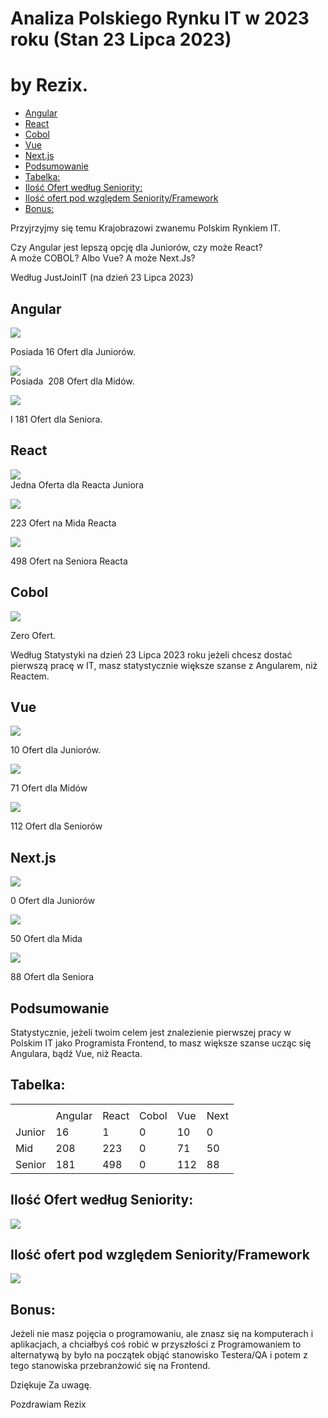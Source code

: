 
# Analiza Polskiego Rynku IT w 2023 roku (Stan 23 Lipca 2023)

# by Rezix.  
  

  - [Angular](#angular)
  - [React](#react)
  - [Cobol](#cobol)
  - [Vue](#vue)
  - [Next.js](#nextjs)
  - [Podsumowanie](#podsumowanie)
  - [Tabelka:](#tabelka)
  - [Ilość Ofert według Seniority:](#ilość-ofert-według-seniority)
  - [Ilość ofert pod względem Seniority/Framework](#ilość-ofert-pod-względem-seniorityframework)
  - [Bonus:](#bonus)


Przyjrzyjmy się temu Krajobrazowi zwanemu Polskim Rynkiem IT.  
  
Czy Angular jest lepszą opcję dla Juniorów, czy może React?  
A może COBOL? Albo Vue? A może Next.Js?  
  

Według JustJoinIT (na dzień 23 Lipca 2023)

## Angular

![](https://lh6.googleusercontent.com/mQTS_IZcvxWaMfwEdCXrfUP7KOgBu0-W9f6KWIhsNw7qws9Db8SNS5-5r9l_dY94DFGWbo-cQGpx3e1xFENVAKkx2UEE45XTyha86LDlOgdru1bl6ZEoWiHNW-LYCKdhL-4srbp6sQwBGVZTjjGawjg)

  

Posiada 16 Ofert dla Juniorów.

  

![](https://lh5.googleusercontent.com/TUOpQ37TiGU4s0YlPukGlJLHQUFofmIx30fPrRl2le2HX863Tp9Xlg_2SB8Hu4_BLWxYen1p89-XGfImFYnhdSyM1j61fvCni5RtT8qPLTPFBwyx4sDeF_gsMbhiGQTaBwovG8WN0x6SLm5xApMOuZ4)  
Posiada  208 Ofert dla Midów.

![](https://lh5.googleusercontent.com/5_5YUNRPjQbtQFnoatnJsNQ64x-RxtYDYDYvdApJFuoO_vVAMIbSgGOcayKd66BJn2qKCkO6wtncizlLlqXHQ6RfOpJqpsLt5mOXGkw300t8JAv5swUJ7lUL95aGQlzcSrihHcZavA5ltWci_TCIsO0)

I 181 Ofert dla Seniora.
  

## React

![](https://lh6.googleusercontent.com/ZQSCxcu4dq-gTJL5onI3rsNhhxKJCbAucNl5AiO-vVL_pxE0_W7-Yc36oI40GQUM0w2fneFJ3w662_fjFyln1jYFbOQWP_66lsH7gP7KjTBFYPK7DKDUVhCDb7XPWRfS-PwhVmIWO0eGfOiBx0kFdQk)  
Jedna Oferta dla Reacta Juniora

  

![](https://lh4.googleusercontent.com/Ocw3gjU74ZIPObXSuCCicJcDKrqdfT5iBxe-U5GFrDkZv79WXf4GD5dPm_ylDXAFHFjZ0lFDL3lRRNfPIooEaPCNGCZY7aGwHyNrrp0U6g4q8vgF9TSqfHglzuXMPnZ0n5QgbYeCQ3Ms0Ujv-hMejow)

223 Ofert na Mida Reacta

  

![](https://lh6.googleusercontent.com/B4iRgH3-RUA6GQgpEpqBYWQq3d2bNs53C2qGTiADWJCom-kULlWaf6JJq-OFhiwTVJC2AMEjrqWhGGJ5Pt-JqnUoxosNltAxoEE2BXB2HyMu273Fl8ltfih_2IvdfSgLRfov-rAh6phLci3Hj9QERiM)

  

498 Ofert na Seniora Reacta

  

## Cobol

![](https://lh6.googleusercontent.com/zrVrsrqLQA0XiRLa-S_CLjDiJcqRPpBKFTfsGoEQ8tVJOaayy2WN4q8dLFZUTugQjOL5nKZb9fOaPtI1HM_AP6J03x6UkwPy3EYzJcJ0t8gKrl1G_qdOJE952FX4LOzrcIMF3-6eGRhrdwwMy_uNNWM)  
  
Zero Ofert.  
  
  
Według Statystyki na dzień 23 Lipca 2023 roku jeżeli chcesz dostać pierwszą pracę w IT, masz statystycznie większe szanse z Angularem, niż Reactem.  
  
  

  

## Vue  
  
![](https://lh3.googleusercontent.com/zSBlU1cBy_x4RKUnmGztDczxd5e5N6k_AgPmpMe1vRt3WUkCe8TJSpRiOMgRPb0VrjaIXM51OprSduMkRrwas8g7_nzvtAN825yg_LcRvqb7Y_DLg7gE5SRZQP0S62uUJ-ogL4YTXNEQGD--4D_Hl50)

  

10 Ofert dla Juniorów.

  

![](https://lh4.googleusercontent.com/dbcv4FmAZx8F6cV-oXvzbBU9xSzR0_MDc_pA56LzuwF0m5ifAkJyV7zCXao_YHNiH9ksi7K-AUj_vCdawd6Az6CRpBA3gRfguZxGIR1aEJlzYC1fvOpvaX2v8i5aTyJRVjlm-1AbfLlgn0_0VFRKcWk)

  

71 Ofert dla Midów

  

![](https://lh4.googleusercontent.com/q9ltIUcZbYQI5Thi0VUu9qMafC69sJJvUbouGFu2DO7ataUrn-SDYenLOF_hARvAua7Z13y8Mepw7O0_noDqlyzZnnsBrrn6GIY3wSeuLOix8iTyRkE5qwZ2sfQexRts9mpgb-UTUnbS0T6OWctX1lc)

  

112 Ofert dla Seniorów

  

## Next.js

  

![](https://lh5.googleusercontent.com/qVWTvWNQ-s9L8vqcf0rhP0NvP2vN4lhIAvIsjPCrDVWExWnbKfVNiXEWmYT0doLsVOgw1DTzhjTOVEh-hkP2dOllLEgV25p79Xd9r3LTFKyp0jUmkRu5E_ZHbUFDDDkJtr-427NK8BzEMBgySluayIM)

  

0 Ofert dla Juniorów

  

![](https://lh3.googleusercontent.com/WIrA0vYuJazzTCSPngKpvkg4JwEO3P-d4g2FAwCUechzVWgbtGYBKHay85-xq_2rMGM-StwkIOqDNA-bjz0sFz2z0rcF_jiNVad1CJmcdmMyddTsnsK4njRDGy_ChZZq-bfSNNcSyBTz4LrEWKN1vLM)

  

50 Ofert dla Mida

  

![](https://lh3.googleusercontent.com/ZlNYcn0YSAuvYIjVc6oxYPZCHhCbFfyzYCul83h7xxTclU1BqhiEh29joitQ5-dB-fgYtMnMLYjvgbxNqDpYRtE82cKupmJP296w3p7HZUctkuVFDXnX6yk_nNmo8GlHrUZ4v_AFGkVA7M9aCSxX9d0)

  

88 Ofert dla Seniora

## Podsumowanie
  
Statystycznie, jeżeli twoim celem jest znalezienie pierwszej pracy w Polskim IT jako Programista Frontend, to masz większe szanse ucząc się Angulara, bądź Vue, niż Reacta.

## Tabelka:

  
|   |   |   |   |   |   |
|---|---|---|---|---|---|
|||||||
||Angular|React|Cobol|Vue|Next|
|Junior|16|1|0|10|0|
|Mid|208|223|0|71|50|
|Senior|181|498|0|112|88|

## Ilość Ofert według Seniority:  
  
![](https://lh5.googleusercontent.com/f2JK5HnIvIKCkQblACtxlTFT0zLb_ph1G4O7dtm8MsfXDTZSxS8a40WqkNV8LQuFXfdFfl6DkCMk8RE7nW3Pu0PAKkBobyqHik8GoKaizBy8zaa_HzeFkLhJddD0n-OsK0qhsnLz8qBgzJriOkzNrtg)  

## Ilość ofert pod względem Seniority/Framework

![](https://lh6.googleusercontent.com/P4C-BFchpOkZqMR0TS_Oyn2KDFDH-luHFefXDqP_kgk722GmUmTJ2oX6xjhEzJOzNuadMMU3mJ7R4GBYTu_xp4j_k0HMOeyBbAJn55TMBD24AX9ROZR5dgrDLns0jcU6MMTO0uz52o5cM_-g_VYbrXg)

## Bonus:  
  

Jeżeli nie masz pojęcia o programowaniu, ale znasz się na komputerach i aplikacjach, a chciałbyś coś robić w przyszłości z Programowaniem to alternatywą by było na początek objąć stanowisko Testera/QA i potem z tego stanowiska przebranżowić się na Frontend.  
  
Dziękuje Za uwagę.  
  
Pozdrawiam Rezix

